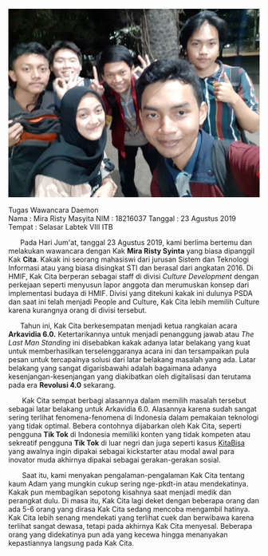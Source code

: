 ![Photo](16518003-16518064-16518161-16518172-16518251.jpg)

Tugas Wawancara Daemon  
Nama    : Mira Risty Masyita 
NIM     : 18216037 
Tanggal : 23 Agustus 2019   
Tempat  : Selasar Labtek VIII ITB  


&nbsp;&nbsp;&nbsp;&nbsp;&nbsp;&nbsp;Pada Hari Jum'at, tanggal 23 Agustus 2019, kami berlima bertemu dan melakukan wawancara dengan Kak **Mira Risty Syinta** yang biasa dipanggil Kak **Cita**. Kakak ini seorang mahasiswi dari jurusan Sistem dan Teknologi Informasi atau yang biasa disingkat STI dan berasal dari angkatan 2016. Di HMIF, Kak Cita berperan sebagai staff di divisi *Culture Development* dengan perkejaan seperti menyusun lapor anggota dan merumuskan konsep dari implementasi budaya di HMIF. Divisi yang ditekuni kakak ini dulunya PSDA dan saat ini telah menjadi People and Culture, Kak Cita lebih memilih Culture karena kurangnya orang di divisi tersebut.

&nbsp;&nbsp;&nbsp;&nbsp;&nbsp;&nbsp;Tahun ini, Kak Cita berkesempatan menjadi ketua rangkaian acara **Arkavidia 6.0.** Ketertarikannya untuk menjadi penanggung jawab atau *The Last Man Standing* ini disebabkan kakak adanya latar belakang yang kuat untuk memberhasilkan terselenggaranya acara ini dan tersampaikan pula pesan untuk tercapainya solusi dari latar belakang masalah yang ada. Latar belakang yang sangat digarisbawahi adalah bagaimana adanya kesenjangan-kesenjangan yang diakibatkan oleh digitalisasi dan terutama pada era **Revolusi 4.0** sekarang.

&nbsp;&nbsp;&nbsp;&nbsp;&nbsp;&nbsp; Kak Cita sempat berbagi alasannya dalam memilih masalah tersebut sebagai latar belakang untuk Arkavidia 6.0. Alasannya karena sudah sangat sering terlihat fenomena-fenomena di Indonesia dalam pemakaian teknologi yang tidak optimal. Bebera contohnya dijabarkan oleh Kak Cita, seperti pengguna **Tik Tok** di Indonesia memiliki konten yang tidak kompeten atau sekreatif pengguna **Tik Tok** di luar negri dan juga seperti kasus [KitaBisa](https://kitabisa.com) yang awalnya ingin dipakai sebagai kickstarter atau modal awal para inovator muda akhirnya dipakai sebagai gerakan-gerakan sosial.

&nbsp;&nbsp;&nbsp;&nbsp;&nbsp;&nbsp; Saat itu, kami menyakan pengalaman-pengalaman Kak Cita tentang kaum Adam yang mungkin cukup sering nge-pkdt-in atau mendekatinya. Kakak pun membagikan sepotong kisahnya saat menjadi medik dan perangkat dulu. Di masa itu, Kak Cita lagi deket dengan beberapa orang dan ada 5-6 orang yang dirasa Kak Cita sedang mencoba mengambil hatinya. Kak Cita lebih senang mendekati yang terlihat cuek dan berwibawa karena terlihat sangat dewasa, tetapi pada akhirnya Kak Cita menyesal. Beberapa orang yang didekatinya pun ada yang kecewa hingga menanyakan kepastiannya langsung pada Kak Cita.
